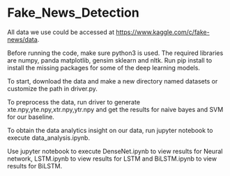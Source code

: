 # Fake_News_Detection

All data we use could be accessed at https://www.kaggle.com/c/fake-news/data.

Before running the code, make sure python3 is used. The required libraries are numpy, panda matplotlib, gensim sklearn and nltk. Run pip install to install the missing packages for some of the deep learning models.

To start, download the data and make a new directory named datasets or customize the path in driver.py.

To preprocess the data, run driver to generate xte.npy,yte.npy,xtr.npy,ytr.npy and get the results for naive bayes and SVM for our baseline.

To obtain the data analytics insight on our data, run jupyter notebook to execute data_analysis.ipynb.

Use jupyter notebook to execute DenseNet.ipynb to view results for Neural network, LSTM.ipynb to view results for LSTM and BiLSTM.ipynb to view results for BiLSTM.

